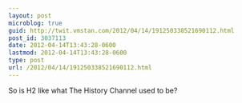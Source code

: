 ```yaml
---
layout: post
microblog: true
guid: http://twit.vmstan.com/2012/04/14/191250338521690112.html
post_id: 3037113
date: 2012-04-14T13:43:28-0600
lastmod: 2012-04-14T13:43:28-0600
type: post
url: /2012/04/14/191250338521690112.html
---
```

So is H2 like what The History Channel used to be?
